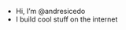 - Hi, I’m @andresicedo
- I build cool stuff on the internet

<!---
andresicedo/andresicedo is a ✨ special ✨ repository because its `README.md` (this file) appears on your GitHub profile.
You can click the Preview link to take a look at your changes.
--->
